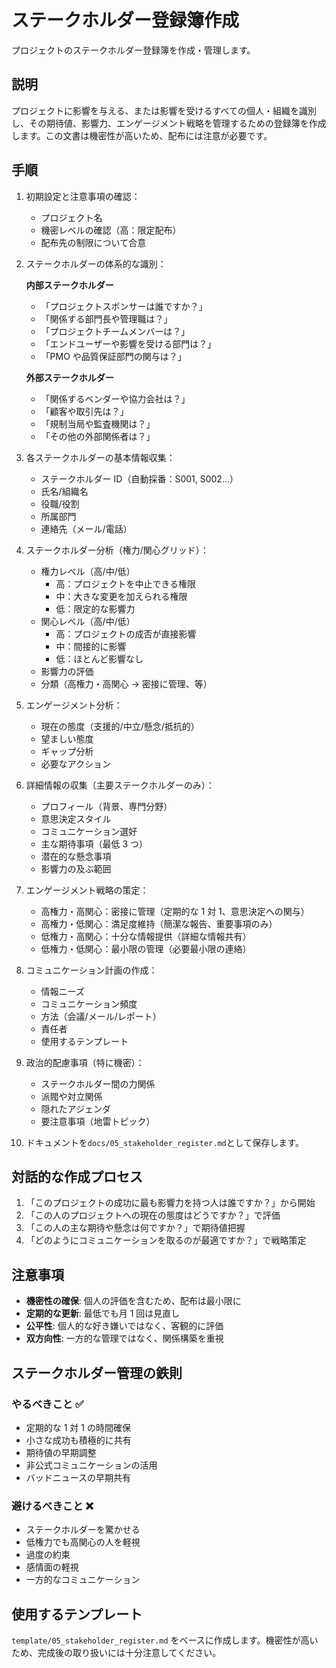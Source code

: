 # ステークホルダー登録簿作成

プロジェクトのステークホルダー登録簿を作成・管理します。

## 説明

プロジェクトに影響を与える、または影響を受けるすべての個人・組織を識別し、その期待値、影響力、エンゲージメント戦略を管理するための登録簿を作成します。この文書は機密性が高いため、配布には注意が必要です。

## 手順

1. 初期設定と注意事項の確認：

   - プロジェクト名
   - 機密レベルの確認（高：限定配布）
   - 配布先の制限について合意

2. ステークホルダーの体系的な識別：

   **内部ステークホルダー**

   - 「プロジェクトスポンサーは誰ですか？」
   - 「関係する部門長や管理職は？」
   - 「プロジェクトチームメンバーは？」
   - 「エンドユーザーや影響を受ける部門は？」
   - 「PMO や品質保証部門の関与は？」

   **外部ステークホルダー**

   - 「関係するベンダーや協力会社は？」
   - 「顧客や取引先は？」
   - 「規制当局や監査機関は？」
   - 「その他の外部関係者は？」

3. 各ステークホルダーの基本情報収集：

   - ステークホルダー ID（自動採番：S001, S002...）
   - 氏名/組織名
   - 役職/役割
   - 所属部門
   - 連絡先（メール/電話）

4. ステークホルダー分析（権力/関心グリッド）：

   - 権力レベル（高/中/低）
     - 高：プロジェクトを中止できる権限
     - 中：大きな変更を加えられる権限
     - 低：限定的な影響力
   - 関心レベル（高/中/低）
     - 高：プロジェクトの成否が直接影響
     - 中：間接的に影響
     - 低：ほとんど影響なし
   - 影響力の評価
   - 分類（高権力・高関心 → 密接に管理、等）

5. エンゲージメント分析：

   - 現在の態度（支援的/中立/懸念/抵抗的）
   - 望ましい態度
   - ギャップ分析
   - 必要なアクション

6. 詳細情報の収集（主要ステークホルダーのみ）：

   - プロフィール（背景、専門分野）
   - 意思決定スタイル
   - コミュニケーション選好
   - 主な期待事項（最低 3 つ）
   - 潜在的な懸念事項
   - 影響力の及ぶ範囲

7. エンゲージメント戦略の策定：

   - 高権力・高関心：密接に管理（定期的な 1 対 1、意思決定への関与）
   - 高権力・低関心：満足度維持（簡潔な報告、重要事項のみ）
   - 低権力・高関心：十分な情報提供（詳細な情報共有）
   - 低権力・低関心：最小限の管理（必要最小限の連絡）

8. コミュニケーション計画の作成：

   - 情報ニーズ
   - コミュニケーション頻度
   - 方法（会議/メール/レポート）
   - 責任者
   - 使用するテンプレート

9. 政治的配慮事項（特に機密）：

   - ステークホルダー間の力関係
   - 派閥や対立関係
   - 隠れたアジェンダ
   - 要注意事項（地雷トピック）

10. ドキュメントを`docs/05_stakeholder_register.md`として保存します。

## 対話的な作成プロセス

1. 「このプロジェクトの成功に最も影響力を持つ人は誰ですか？」から開始
2. 「この人のプロジェクトへの現在の態度はどうですか？」で評価
3. 「この人の主な期待や懸念は何ですか？」で期待値把握
4. 「どのようにコミュニケーションを取るのが最適ですか？」で戦略策定

## 注意事項

- **機密性の確保**: 個人の評価を含むため、配布は最小限に
- **定期的な更新**: 最低でも月 1 回は見直し
- **公平性**: 個人的な好き嫌いではなく、客観的に評価
- **双方向性**: 一方的な管理ではなく、関係構築を重視

## ステークホルダー管理の鉄則

### やるべきこと ✅

- 定期的な 1 対 1 の時間確保
- 小さな成功も積極的に共有
- 期待値の早期調整
- 非公式コミュニケーションの活用
- バッドニュースの早期共有

### 避けるべきこと ❌

- ステークホルダーを驚かせる
- 低権力でも高関心の人を軽視
- 過度の約束
- 感情面の軽視
- 一方的なコミュニケーション

## 使用するテンプレート

`template/05_stakeholder_register.md` をベースに作成します。機密性が高いため、完成後の取り扱いには十分注意してください。
